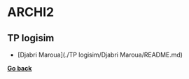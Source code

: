﻿# ARCHI2
## TP logisim
- [Djabri Maroua](./TP logisim/Djabri Maroua/README.md)

**[Go back](../2CP.md)**
